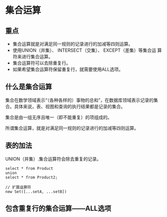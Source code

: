 # 集合运算

## 重点
- 集合运算就是对满足同一规则的记录进行的加减等四则运算。
- 使用UNION（并集）、 INTERSECT（交集）、 EXCEPT（差集）等集合运
算符来进行集合运算。
- 集合运算符可以去除重复行。
- 如果希望集合运算符保留重复行，就需要使用ALL选项。

## 什么是集合运算

 集合在数学领域表示“（各种各样的）事物的总和”，在数据库领域表示记录的集合。具体来说，表、视图和查询的执行结果都是记录的集合。

集合是由一组无序且唯一（即不能重复）的项组成的。

所谓集合运算，就是对满足同一规则的记录进行的加减等四则运算。

## 表的加法

 UNION（并集）.集合运算符会除去重复的记录。

```
select * from Product
union
select * from Product2;

// 扩展运算符
new Set([...setA, ...setB])
```

## 包含重复行的集合运算——ALL选项